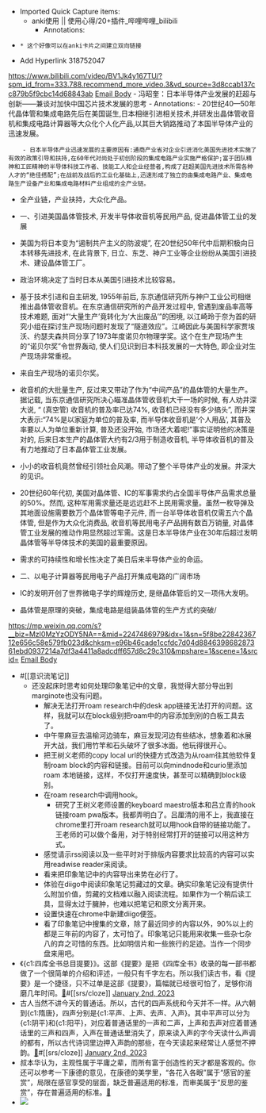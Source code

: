 - Imported Quick Capture items:
    - anki使用 || 使用心得/20+插件_哔哩哔哩_bilibili
        - Annotations:

*     * 这个好像可以在anki卡片之间建立双向链接

* Add Hyperlink 318752047



https://www.bilibili.com/video/BV1Jk4y167TU/?spm_id_from=333.788.recommend_more_video.3&vd_source=3d8ccab137cc879b5f9cbc14d68843ab [Email Body](https://files.todoist.com/xbzcSYT9zCorwQuXmuhWfPYnSxb5Ovr0clvFAAV_GlIJaTFrxEuk2EVNzLy-EjrA/by/21878347/as/file.html)
    - 冯昭奎：日本半导体产业发展的赶超与创新——兼谈对加快中国芯片技术发展的思考
        - Annotations:
        - 20世纪40—50年代晶体管和集成电路先后在美国诞生,日本相继引进相关技术,并研发出晶体管收音机和集成电路计算器等大众化个人化产品,以其巨大销路推动了本国半导体产业的迅速发展。

        - 日本半导体产业迅速发展的主要原因有:通商产业省对企业引进消化美国先进技术实施了有效的政策引导和扶持,在60年代对尚处于初创阶段的集成电路产业实施严格保护;富于团队精神和工匠精神的半导体科技工作者、技能工人和企业经营者,构成了赶超美国先进技术所需各种人才的“绝佳搭配”;在战前及战后的工业化基础上,迅速形成了独立的由集成电路产业、集成电路生产设备产业和集成电路材料产业组成的全产业链。

* 全产业链，产业扶持，大众化产品。

* 一、引进美国晶体管技术, 开发半导体收音机等民用产品, 促进晶体管工业的发展

* 美国为将日本变为“遏制共产主义的防波堤”, 在20世纪50年代中后期积极向日本转移先进技术, 在此背景下, 日立、东芝、神户工业等企业纷纷从美国引进技术、建设晶体管工厂。

* 政治环境决定了当时日本从美国引进技术比较容易。

* 基于技术引进和自主研发, 1955年前后, 东京通信研究所与神户工业公司相继推出晶体管收音机。在东京通信研究所的产品开发过程中, 曾遇到废品率高等技术难题, 面对“‘大量生产’竟转化为‘大出废品’”的困境, 以江崎玲于奈为首的研究小组在探讨生产现场问题时发现了“隧道效应”。江崎因此与美国科学家贾埃沃、约瑟夫森共同分享了1973年度诺贝尔物理学奖。这个在生产现场产生的“诺贝尔奖”令世界轰动, 使人们见识到日本科技发展的一大特色, 即企业对生产现场非常重视。

* 来自生产现场的诺贝尔奖。

* 收音机的大批量生产, 反过来又带动了作为“中间产品”的晶体管的大量生产。据记载, 当东京通信研究所决心瞄准晶体管收音机大干一场的时候, 有人劝井深大说, “ (真空管) 收音机的普及率已达74%, 收音机已经没有多少搞头”, 而井深大表示:“74%是以家庭为单位的普及率, 而半导体收音机是‘个人用品’, 其普及率要以人为单位重新计算, 普及还没开始, 市场还大着呢!”事实证明他的决策是对的, 后来日本生产的晶体管大约有2/3用于制造收音机, 半导体收音机的普及有力地推动了日本晶体管工业发展。

* 小小的收音机竟然曾经引领社会风潮。带动了整个半导体产业的发展。井深大的见识。

* 20世纪60年代初, 美国对晶体管、IC的军事需求约占全国半导体产品需求总量的50%。然而, 这种军用需求量还是远远赶不上民用需求量。虽然一枚导弹及其地面设施需要数万个晶体管等电子元件, 而一台半导体收音机仅需五六个晶体管, 但是作为大众化消费品, 收音机等民用电子产品拥有数百万销量, 对晶体管工业发展的推动作用显然超过军需。这是日本半导体产业在30年后超过发明晶体管等半导体技术的美国的最重要原因。

* 需求的可持续性和增长性决定了美日后来半导体产业的命运。

* 二、以电子计算器等民用电子产品打开集成电路的广阔市场

* IC的发明开创了世界微电子学的辉煌历史, 是继晶体管后的又一项伟大发明。

* 晶体管是原理的突破，集成电路是组装晶体管的生产方式的突破/



https://mp.weixin.qq.com/s?__biz=MzI0MzYzODY5NA==&mid=2247486979&idx=1&sn=5f8be2284236712e656c58e579fb023d&chksm=e96b46cade1ccfdc7d04d884639868287361ebd0937214a7df3a4411a8adcdff657d8c29c310&mpshare=1&scene=1&srcid= [Email Body](https://files.todoist.com/S-73veRxuhsGpdf551IETauSQWcy7gE_8rQEFQRUpPYN3idg_DhhDE0CgbCA5z5c/by/21878347/as/file.html)
- #[[意识流笔记]]
    - 还没起床时思考如何处理印象笔记中的文章，我觉得大部分导出到marginote也没有问题。 
        - 解决无法打开roam research中的desk app链接无法打开的问题。这样，我就可以在block级别把roam中的内容添加到别的白板工具去了。
        - 中午带麻豆去温榆河边骑车，麻豆发现河边有些结冰，想象着和冰展开大战，我们用竹竿和石头破坏了很多冰面。他玩得很开心。
        - 把王树义老师的copy local url的快捷方式改造为从roam往其他软件复制roam block的内容和链接。目前可以向mindnode和curio里添加roam 本地链接，这样，不仅打开速度快，甚至可以精确到block级别。
        - 在roam research中调用hook。
            - 研究了王树义老师设置的keyboard maestro版本和吕立青的hook链接roam pwa版本。我都弄明白了。吕厘清的用不上，我直接在chrome里打开roam research就可以用hook自带的链接功能了。王老师的可以做个备用，对于特别经常打开的链接可以用这种方式。
        - 感觉请示rss阅读以及一些平时对于排版内容要求比较高的内容可以实用readwise reader来阅读。
        - 看来把印象笔记中的内容导出来势在必行了。
        - 体验在diigo中阅读印象笔记剪藏过的文章。确实印象笔记没有提供什么附加价值，剪藏的文档难以融入阅读流程。如果作为一个稍后读工具，显得太过于臃肿，也难以把笔记和原文分离开来。
        - 设置快速在chrome中新建diigo便签。
        - 看了印象笔记中搜集的文章，除了最近同步的内容以外，90%以上的都是三年前的内容了，太可怕了。印象笔记只能用来收集一些杂七杂八的弃之可惜的东西。比如明信片和一些旅行的足迹。当作一个同步盘来用吧。
- 《{c1:四库全书总目提要}》。这部《提要》是把《四库全书》收录的每一部书都做了一个很简单的介绍和评述，一般只有千字左右。所以我们读古书，看《提要》是一个捷径，只不过单是这部《提要》，篇幅就已经很可怕了，足够你消磨几年时间。[🍎](marginnote3app://note/DCD57BF1-7DCB-407B-A8B1-B2813545FBFB)#[[srs/cloze]]
[January 2nd, 2023](https://roamresearch.com/#/app/xinyiheng/page/01-02-2023)
- 古人当然不讲今天的普通话。所以，古代的四声系统和今天并不一样。从六朝到{c1:隋唐}，四声分别是{c1:平声、上声、去声、入声}。其中平声可以分为{c1:阴平}和{c1:阳平}，对应着普通话里的一声和二声，上声和去声对应着普通话里的三声和四声，入声在普通话里消失了，原来读入声的字今天读什么声调的都有，所以古代诗词里边押入声韵的那些，在今天读起来经常让人感觉不押韵。[🍎](marginnote3app://note/AB19DA76-D20E-49AA-B0BA-BA019FA9C4A1)#[[srs/cloze]]
[January 2nd, 2023](https://roamresearch.com/#/app/xinyiheng/page/01-02-2023)
- 叔本华认为，主观性属于平庸之辈，而所有富于创造性的天才都是客观的。你还可以参考一下康德的意见，在康德的美学里，“各花入各眼”属于“感官的鉴赏”，局限在感官享受的层面，缺乏普遍适用的标准，而审美属于“反思的鉴赏”，存在普遍适用的标准。[🍎](marginnote3app://note/4D21B8A5-3BA3-46BF-9A33-6EFA71D5A628)
- ![](https://firebasestorage.googleapis.com/v0/b/firescript-577a2.appspot.com/o/imgs%2Fapp%2Fxinyiheng%2FqIniqKQYcN.png?alt=media&token=ca4244b2-6960-4e88-95cb-6f6d2007144f)
